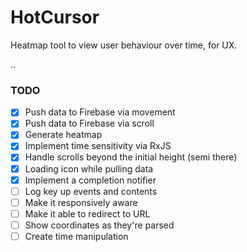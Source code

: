 # HotCursor

Heatmap tool to view user behaviour over time, for UX.

..

### TODO

- [x] Push data to Firebase via movement
- [x] Push data to Firebase via scroll
- [x] Generate heatmap
- [x] Implement time sensitivity via RxJS
- [x] Handle scrolls beyond the initial height (semi there)
- [x] Loading icon while pulling data
- [x] Implement a completion notifier
- [ ] Log key up events and contents
- [ ] Make it responsively aware
- [ ] Make it able to redirect to URL
- [ ] Show coordinates as they're parsed
- [ ] Create time manipulation